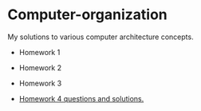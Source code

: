 # Computer-organization
My solutions to various computer architecture concepts.

- Homework 1

- Homework 2

- Homework 3

- [Homework 4 questions and solutions.](https://github.com/MXS11/Computer-organization/blob/main/HW4/README.md)
